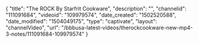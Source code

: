 {
    "title": "The ROCK By Starfrit Cookware",
    "description": "",
    "channelid": "111091684",
    "videoid": "109979574",
    "date_created": "1502520588",
    "date_modified": "1504049175",
    "type": "captivate",
    "layout": "channelVideo",
    "url": "\/bbbusa-latest-videos\/therockcookware-new-mp4-3-notes\/111091684-109979574"
}